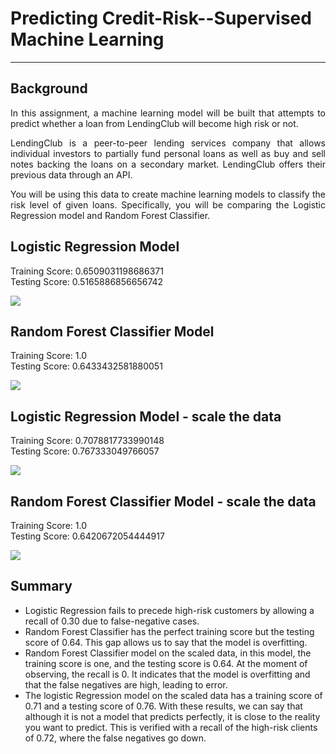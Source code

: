 <h1>Predicting Credit-Risk--Supervised Machine Learning</h1>
<hr>
<h2>Background</h2>
<p align = 'justify'>In this assignment, a machine learning model will be built that attempts to predict whether a loan from LendingClub will become high risk or not.</p>
<p align = 'justify'>LendingClub is a peer-to-peer lending services company that allows individual investors to partially fund personal loans as well as buy and sell notes backing the loans on a secondary market. LendingClub offers their previous data through an API.</p>
<p align = 'justify'>You will be using this data to create machine learning models to classify the risk level of given loans. Specifically, you will be comparing the Logistic Regression model and Random Forest Classifier.</p>
<h2>Logistic Regression Model</h2>
<p align = 'justify'>
Training Score: 0.6509031198686371<br>
Testing Score: 0.5165886856656742
</p>
<img src='https://github.com/Karla-Flores/Predicting-Credit-Risk--Supervised-Machine-Learning/blob/main/Screenshots/classification_report_lr.png'>
<h2>Random Forest Classifier Model</h2>
<p align = 'justify'>
Training Score: 1.0<br>
Testing Score: 0.6433432581880051
</p>
<img src='https://github.com/Karla-Flores/Predicting-Credit-Risk--Supervised-Machine-Learning/blob/main/Screenshots/classification_report_rf.png'>
<h2>Logistic Regression Model - scale the data</h2>
<p align = 'justify'>
Training Score: 0.7078817733990148<br>
Testing Score: 0.767333049766057
</p>
<img src='https://github.com/Karla-Flores/Predicting-Credit-Risk--Supervised-Machine-Learning/blob/main/Screenshots/classification_report_lrsd.png'>
<h2>Random Forest Classifier Model - scale the data</h2>
<p align = 'justify'>
Training Score: 1.0<br>
Testing Score: 0.6420672054444917
</p>
<img src='https://github.com/Karla-Flores/Predicting-Credit-Risk--Supervised-Machine-Learning/blob/main/Screenshots/classification_report_rfsd.png'>
<h2>Summary</h2>
<ul>
<li>Logistic Regression fails to precede high-risk customers by allowing a recall of 0.30 due to false-negative cases.
<li>Random Forest Classifier has the perfect training score but the testing score of 0.64. This gap allows us to say that the model is overfitting.
<li>Random Forest Classifier model on the scaled data, in this model, the training score is one, and the testing score is 0.64. At the moment of observing, the recall is 0. It indicates that the model is overfitting and that the false negatives are high, leading to error.
<li>The logistic Regression model on the scaled data has a training score of 0.71 and a testing score of 0.76. With these results, we can say that although it is not a model that predicts perfectly, it is close to the reality you want to predict. This is verified with a recall of the high-risk clients of 0.72, where the false negatives go down.
</ul>
